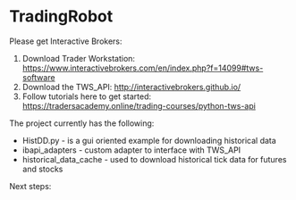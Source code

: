 # TradingRobot

Please get Interactive Brokers:
1. Download Trader Workstation: https://www.interactivebrokers.com/en/index.php?f=14099#tws-software
2. Download the TWS_API: http://interactivebrokers.github.io/
3. Follow tutorials here to get started: https://tradersacademy.online/trading-courses/python-tws-api

The project currently has the following:
* HistDD.py - is a gui oriented example for downloading historical data
* ibapi_adapters - custom adapter to interface with TWS_API
* historical_data_cache - used to download historical tick data for futures and stocks

Next steps:
